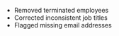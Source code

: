 - Removed terminated employees
- Corrected inconsistent job titles
- Flagged missing email addresses